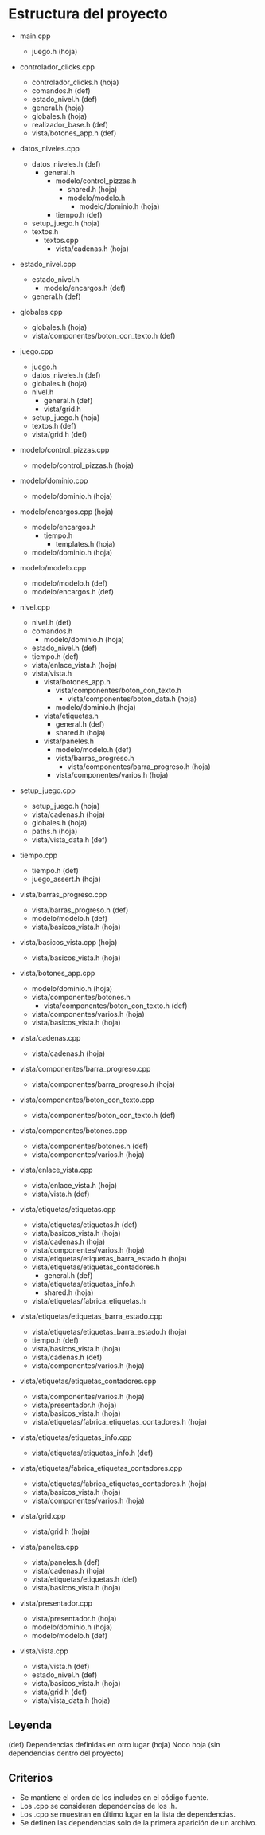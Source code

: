 # Estructura del proyecto

- main.cpp
    - juego.h (hoja)

- controlador_clicks.cpp
    - controlador_clicks.h (hoja)
    - comandos.h (def)
    - estado_nivel.h (def)
    - general.h (hoja)
    - globales.h (hoja)
    - realizador_base.h (def)
    - vista/botones_app.h (def)

- datos_niveles.cpp
    - datos_niveles.h (def)
        - general.h
            - modelo/control_pizzas.h
                - shared.h (hoja)
                - modelo/modelo.h
                    - modelo/dominio.h (hoja)
            - tiempo.h (def)
    - setup_juego.h (hoja)
    - textos.h
        - textos.cpp
            - vista/cadenas.h (hoja)

- estado_nivel.cpp
    - estado_nivel.h
        - modelo/encargos.h (def)
    - general.h (def)

- globales.cpp
    - globales.h (hoja)
    - vista/componentes/boton_con_texto.h (def)

- juego.cpp
    - juego.h
    - datos_niveles.h (def)
    - globales.h (hoja)
    - nivel.h
        - general.h (def)
        - vista/grid.h
    - setup_juego.h (hoja)
    - textos.h (def)
    - vista/grid.h (def)

- modelo/control_pizzas.cpp
    - modelo/control_pizzas.h (hoja)

- modelo/dominio.cpp
    - modelo/dominio.h (hoja)

- modelo/encargos.cpp (hoja)
    - modelo/encargos.h
        - tiempo.h
            - templates.h (hoja)
    - modelo/dominio.h (hoja)

- modelo/modelo.cpp
    - modelo/modelo.h (def)
    - modelo/encargos.h (def)

- nivel.cpp
    - nivel.h (def)
    - comandos.h
        - modelo/dominio.h (hoja)
    - estado_nivel.h (def)
    - tiempo.h (def)
    - vista/enlace_vista.h (hoja)
    - vista/vista.h
        - vista/botones_app.h
            - vista/componentes/boton_con_texto.h
                - vista/componentes/boton_data.h (hoja)
            - modelo/dominio.h (hoja)
        - vista/etiquetas.h
            - general.h (def)
            - shared.h (hoja)
        - vista/paneles.h
            - modelo/modelo.h (def)
            - vista/barras_progreso.h
                - vista/componentes/barra_progreso.h (hoja)
            - vista/componentes/varios.h (hoja)

- setup_juego.cpp
    - setup_juego.h (hoja)
    - vista/cadenas.h (hoja)
    - globales.h (hoja)
    - paths.h (hoja)
    - vista/vista_data.h (def)

- tiempo.cpp
    - tiempo.h (def)
    - juego_assert.h (hoja)

- vista/barras_progreso.cpp
    - vista/barras_progreso.h (def)
    - modelo/modelo.h (def)
    - vista/basicos_vista.h (hoja)

- vista/basicos_vista.cpp (hoja)
    - vista/basicos_vista.h (hoja)

- vista/botones_app.cpp
    - modelo/dominio.h (hoja)
    - vista/componentes/botones.h
        - vista/componentes/boton_con_texto.h (def)
    - vista/componentes/varios.h (hoja)
    - vista/basicos_vista.h (hoja)

- vista/cadenas.cpp
    - vista/cadenas.h (hoja)

- vista/componentes/barra_progreso.cpp
    - vista/componentes/barra_progreso.h (hoja)

- vista/componentes/boton_con_texto.cpp
    - vista/componentes/boton_con_texto.h (def)

- vista/componentes/botones.cpp
    - vista/componentes/botones.h (def)
    - vista/componentes/varios.h (hoja)

- vista/enlace_vista.cpp
    - vista/enlace_vista.h (hoja)
    - vista/vista.h (def)

- vista/etiquetas/etiquetas.cpp
    - vista/etiquetas/etiquetas.h (def)
    - vista/basicos_vista.h (hoja)
    - vista/cadenas.h (hoja)
    - vista/componentes/varios.h (hoja)
    - vista/etiquetas/etiquetas_barra_estado.h (hoja)
    - vista/etiquetas/etiquetas_contadores.h
        - general.h (def)
    - vista/etiquetas/etiquetas_info.h
        - shared.h (hoja)
    - vista/etiquetas/fabrica_etiquetas.h

- vista/etiquetas/etiquetas_barra_estado.cpp
    - vista/etiquetas/etiquetas_barra_estado.h (hoja)
    - tiempo.h (def)
    - vista/basicos_vista.h (hoja)
    - vista/cadenas.h (def)
    - vista/componentes/varios.h (hoja)

- vista/etiquetas/etiquetas_contadores.cpp
    - vista/componentes/varios.h (hoja)
    - vista/presentador.h (hoja)
    - vista/basicos_vista.h (hoja)
    - vista/etiquetas/fabrica_etiquetas_contadores.h (hoja)

- vista/etiquetas/etiquetas_info.cpp
    - vista/etiquetas/etiquetas_info.h (def)

- vista/etiquetas/fabrica_etiquetas_contadores.cpp
    - vista/etiquetas/fabrica_etiquetas_contadores.h (hoja)
    - vista/basicos_vista.h (hoja)
    - vista/componentes/varios.h (hoja)

- vista/grid.cpp
    - vista/grid.h (hoja)

- vista/paneles.cpp
    - vista/paneles.h (def)
    - vista/cadenas.h (hoja)
    - vista/etiquetas/etiquetas.h (def)
    - vista/basicos_vista.h (hoja)

- vista/presentador.cpp
    - vista/presentador.h (hoja)
    - modelo/dominio.h (hoja)
    - modelo/modelo.h (def)

- vista/vista.cpp
    - vista/vista.h (def)
    - estado_nivel.h (def)
    - vista/basicos_vista.h (hoja)
    - vista/grid.h (def)
    - vista/vista_data.h (hoja)


## Leyenda
(def) Dependencias definidas en otro lugar
(hoja) Nodo hoja (sin dependencias dentro del proyecto)

## Criterios
- Se mantiene el orden de los includes en el código fuente.
- Los .cpp se consideran dependencias de los .h.
- Los .cpp se muestran en último lugar en la lista de dependencias.
- Se definen las dependencias solo de la primera aparición de un archivo.
